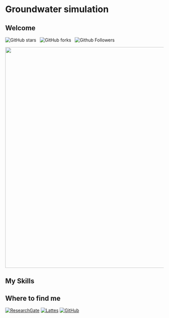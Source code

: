 # Groundwater simulation 
## Welcome
![GitHub stars](https://img.shields.io/github/stars/codebucks27/Next.js-Developer-Portfolio-Starter-Code?style=social&logo=ApacheSpark&label=Stars)&nbsp;&nbsp;
![GitHub forks](https://img.shields.io/github/forks/codebucks27/Next.js-Developer-Portfolio-Starter-Code?style=social&logo=KashFlow&maxAge=3600)&nbsp;&nbsp;
![Github Followers](https://img.shields.io/github/followers/codebucks27.svg?style=social&label=Follow)&nbsp;&nbsp;<br />
<div align="center">
<img src="https://github.com/Feraul/Feraul.github.io/assets/9256110/daa094f7-517e-4f80-a391-48fad44d1457" width="700px" />
</div>

## My Skills


## Where to find me
[![ResearchGate](https://img.shields.io/badge/-username-blue?style=flat-square&logo=Linkedin&logoColor=white&link=LINK-DO-SEU-LINKEDIN)](LINK-DO-SEU-LINKEDIN)
[![Lattes](https://img.shields.io/badge/-fernando.raul@ufpe.com-006bed?style=flat-square&logo=Gmail&logoColor=white&link=mailto:SEU-EMAIL)](fernando.raul@ufpe.br)
[![GitHub](https://img.shields.io/github/followers/iuricode?label=follow&style=social)](https://github.com/Feraul)
